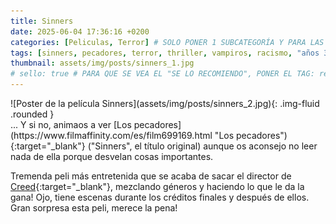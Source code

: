 ```yaml
---
title: Sinners
date: 2025-06-04 17:36:16 +0200
categories: [Peliculas, Terror] # SOLO PONER 1 SUBCATEGORÍA Y PARA LAS SERIES PONER UN CARACTER INVISIBLE, COPIALO DE ENTRE LOS PARÉNTESIS (ㅤ), AL FINAL DE LA SUBCATEGORÍA, POR EJEMPLO [Series, "Thrillerㅤ"]
tags: [sinners, pecadores, terror, thriller, vampiros, racismo, "años 30", "ryan coogler"]
thumbnail: assets/img/posts/sinners_1.jpg
# sello: true # PARA QUE SE VEA EL "SE LO RECOMIENDO", PONER EL TAG: recomendada
---
```


<div class="row mb-4">
  <div class="col-md-5" markdown="1">
![Poster de la película Sinners](assets/img/posts/sinners_2.jpg){: .img-fluid .rounded }
  </div>
  <div class="col-md-7" markdown="1">
... Y si no, animaos a ver [Los pecadores](https://www.filmaffinity.com/es/film699169.html "Los pecadores"){:target="_blank"} ("Sinners", el título original) aunque os aconsejo no leer nada de ella porque desvelan cosas importantes.

Tremenda peli más entretenida que se acaba de sacar el director de [Creed](https://www.filmaffinity.com/es/film943315.html "Creed"){:target="_blank"}, mezclando géneros y haciendo lo que le da la gana! Ojo, tiene escenas durante los créditos finales y después de ellos. Gran sorpresa esta peli, merece la pena!
  </div>
</div>

